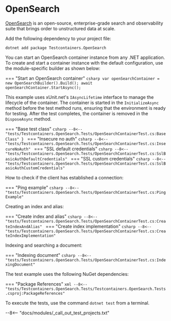 # OpenSearch

[OpenSearch](https://opensearch.org/) is an open-source, enterprise-grade search and observability suite that brings order to unstructured data at scale.

Add the following dependency to your project file:

```shell title="NuGet"
dotnet add package Testcontainers.OpenSearch
```

You can start an OpenSearch container instance from any .NET application. To create and start a container instance with the default configuration, use the module-specific builder as shown below:

=== "Start an OpenSearch container"
    ```csharp
    var openSearchContainer = new OpenSearchBuilder().Build();
    await openSearchContainer.StartAsync();
    ```

This example uses xUnit.net's `IAsyncLifetime` interface to manage the lifecycle of the container. The container is started in the `InitializeAsync` method before the test method runs, ensuring that the environment is ready for testing. After the test completes, the container is removed in the `DisposeAsync` method.

=== "Base test class"
    ```csharp
    --8<-- "tests/Testcontainers.OpenSearch.Tests/OpenSearchContainerTest.cs:BaseClass"
    }
    ```
=== "Insecure no auth"
    ```csharp
    --8<-- "tests/Testcontainers.OpenSearch.Tests/OpenSearchContainerTest.cs:InsecureNoAuth"
    ```
=== "SSL default credentials"
    ```csharp
    --8<-- "tests/Testcontainers.OpenSearch.Tests/OpenSearchContainerTest.cs:SslBasicAuthDefaultCredentials"
    ```
=== "SSL custom credentials"
    ```csharp
    --8<-- "tests/Testcontainers.OpenSearch.Tests/OpenSearchContainerTest.cs:SslBasicAuthCustomCredentials"
    ```

How to check if the client has established a connection:

=== "Ping example"
    ```csharp
    --8<-- "tests/Testcontainers.OpenSearch.Tests/OpenSearchContainerTest.cs:PingExample"
    ```

Creating an index and alias:

=== "Create index and alias"
    ```csharp
    --8<-- "tests/Testcontainers.OpenSearch.Tests/OpenSearchContainerTest.cs:CreateIndexAndAlias"
    ```
=== "Create index implementation"
    ```csharp
    --8<-- "tests/Testcontainers.OpenSearch.Tests/OpenSearchContainerTest.cs:CreateIndexImplementation"
    ```

Indexing and searching a document:

=== "Indexing document"
    ```csharp
    --8<-- "tests/Testcontainers.OpenSearch.Tests/OpenSearchContainerTest.cs:IndexingDocument"
    ```

The test example uses the following NuGet dependencies:

=== "Package References"
    ```xml
    --8<-- "tests/Testcontainers.OpenSearch.Tests/Testcontainers.OpenSearch.Tests.csproj:PackageReferences"
    ```

To execute the tests, use the command `dotnet test` from a terminal.

--8<-- "docs/modules/_call_out_test_projects.txt"